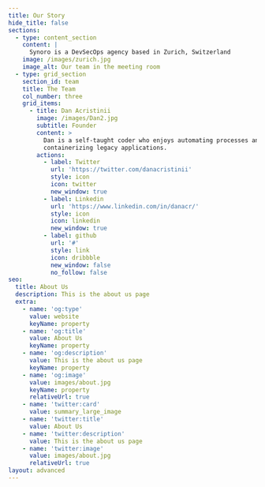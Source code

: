 ```yaml
---
title: Our Story
hide_title: false
sections:
  - type: content_section
    content: |
      Synoro is a DevSecOps agency based in Zurich, Switzerland
    image: /images/zurich.jpg
    image_alt: Our team in the meeting room
  - type: grid_section
    section_id: team
    title: The Team
    col_number: three
    grid_items:
      - title: Dan Acristinii
        image: /images/Dan2.jpg
        subtitle: Founder
        content: >
          Dan is a self-taught coder who enjoys automating processes and
          containerizing legacy applications.
        actions:
          - label: Twitter
            url: 'https://twitter.com/danacristinii'
            style: icon
            icon: twitter
            new_window: true
          - label: Linkedin
            url: 'https://www.linkedin.com/in/danacr/'
            style: icon
            icon: linkedin
            new_window: true
          - label: github
            url: '#'
            style: link
            icon: dribbble
            new_window: false
            no_follow: false
seo:
  title: About Us
  description: This is the about us page
  extra:
    - name: 'og:type'
      value: website
      keyName: property
    - name: 'og:title'
      value: About Us
      keyName: property
    - name: 'og:description'
      value: This is the about us page
      keyName: property
    - name: 'og:image'
      value: images/about.jpg
      keyName: property
      relativeUrl: true
    - name: 'twitter:card'
      value: summary_large_image
    - name: 'twitter:title'
      value: About Us
    - name: 'twitter:description'
      value: This is the about us page
    - name: 'twitter:image'
      value: images/about.jpg
      relativeUrl: true
layout: advanced
---
```


